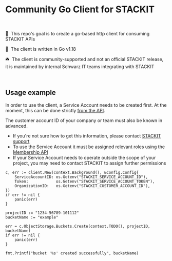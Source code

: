 # Community Go Client for STACKIT

<br />

🚀&nbsp; This repo's goal is to create a go-based http client for consuming STACKIT APIs

🦫&nbsp; The client is written in Go v1.18

☘️&nbsp; The client is community-supported and not an official STACKIT release, it is maintained by internal Schwarz IT teams integrating with STACKIT

<br />

## Usage example

In order to use the client, a Service Account needs to be created first. At the moment, this can be done strictly [from the API](https://api.stackit.schwarz/service-account/openapi.v1.html#operation/post-projects-projectId-service-accounts-v2).

The customer account ID of your company or team must also be known in advanced.

- If you're not sure how to get this information, please contact [STACKIT support](https://support.stackit.cloud)
- To use the Service Account it must be assigned relevant roles using the [Membership API](https://api.stackit.schwarz/membership-service/openapi.v1.html#operation/post-organizations-organizationId-projects-projectId-roles-roleName-service-accounts)
- If your Service Account needs to operate outside the scope of your project, you may need to contact STACKIT to assign further permissions

```
c, err := client.New(context.Background(), &config.Config{
    ServiceAccountID: os.Getenv("STACKIT_SERVICE_ACCOUNT_ID"),
    Token:            os.Getenv("STACKIT_SERVICE_ACCOUNT_TOKEN"),
    OrganizationID:   os.Getenv("STACKIT_CUSTOMER_ACCOUNT_ID"),
})
if err != nil {
    panic(err)
}

projectID := "1234-56789-101112"
bucketName := "example"

err = c.ObjectStorage.Buckets.Create(context.TODO(), projectID, bucketName)
if err != nil {
    panic(err)
}

fmt.Printf("bucket '%s' created successfully", bucketName)

```
